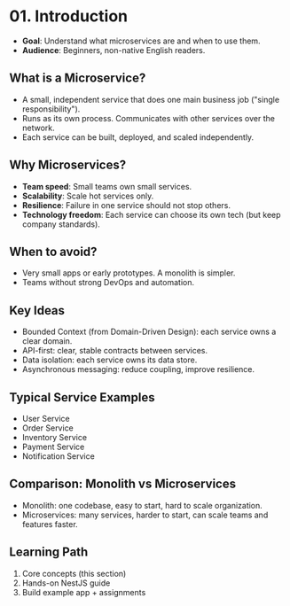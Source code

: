# 01. Introduction

- **Goal**: Understand what microservices are and when to use them.
- **Audience**: Beginners, non-native English readers.

## What is a Microservice?
- A small, independent service that does one main business job ("single responsibility").
- Runs as its own process. Communicates with other services over the network.
- Each service can be built, deployed, and scaled independently.

## Why Microservices?
- **Team speed**: Small teams own small services.
- **Scalability**: Scale hot services only.
- **Resilience**: Failure in one service should not stop others.
- **Technology freedom**: Each service can choose its own tech (but keep company standards).

## When to avoid?
- Very small apps or early prototypes. A monolith is simpler.
- Teams without strong DevOps and automation.

## Key Ideas
- Bounded Context (from Domain-Driven Design): each service owns a clear domain.
- API-first: clear, stable contracts between services.
- Data isolation: each service owns its data store.
- Asynchronous messaging: reduce coupling, improve resilience.

## Typical Service Examples
- User Service
- Order Service
- Inventory Service
- Payment Service
- Notification Service

## Comparison: Monolith vs Microservices
- Monolith: one codebase, easy to start, hard to scale organization.
- Microservices: many services, harder to start, can scale teams and features faster.

## Learning Path
1) Core concepts (this section)
2) Hands-on NestJS guide
3) Build example app + assignments
